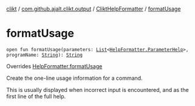 [clikt](../../index.md) / [com.github.ajalt.clikt.output](../index.md) / [CliktHelpFormatter](index.md) / [formatUsage](./format-usage.md)

# formatUsage

`open fun formatUsage(parameters: `[`List`](https://kotlinlang.org/api/latest/jvm/stdlib/kotlin.collections/-list/index.html)`<`[`HelpFormatter.ParameterHelp`](../-help-formatter/-parameter-help/index.md)`>, programName: `[`String`](https://kotlinlang.org/api/latest/jvm/stdlib/kotlin/-string/index.html)`): `[`String`](https://kotlinlang.org/api/latest/jvm/stdlib/kotlin/-string/index.html)

Overrides [HelpFormatter.formatUsage](../-help-formatter/format-usage.md)

Create the one-line usage information for a command.

This is usually displayed when incorrect input is encountered, and as the first line of the full help.

